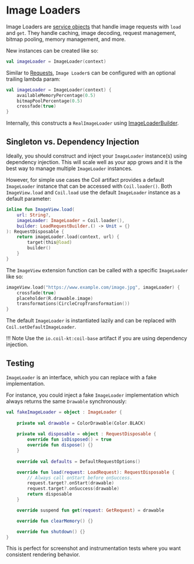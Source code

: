 # Image Loaders

Image Loaders are [service objects](https://publicobject.com/2019/06/10/value-objects-service-objects-and-glue/) that handle image requests with `load` and `get`. They handle caching, image decoding, request management, bitmap pooling, memory management, and more.

New instances can be created like so:

```kotlin
val imageLoader = ImageLoader(context)
```

Similar to [Requests](requests.md), `Image Loader`s can be configured with an optional trailing lambda param:

```kotlin
val imageLoader = ImageLoader(context) {
    availableMemoryPercentage(0.5)
    bitmapPoolPercentage(0.5)
    crossfade(true)
}
```

Internally, this constructs a `RealImageLoader` using [ImageLoaderBuilder](../api/coil-base/coil/-image-loader-builder).

## Singleton vs. Dependency Injection

Ideally, you should construct and inject your `ImageLoader` instance(s) using dependency injection. This will scale well as your app grows and it is the best way to manage multiple `ImageLoader` instances.

However, for simple use cases the Coil artifact provides a default `ImageLoader` instance that can be accessed with `Coil.loader()`. Both `ImageView.load` and `Coil.load` use the default `ImageLoader` instance as a default parameter:

```kotlin
inline fun ImageView.load(
    url: String?,
    imageLoader: ImageLoader = Coil.loader(),
    builder: LoadRequestBuilder.() -> Unit = {}
): RequestDisposable {
    return imageLoader.load(context, url) {
        target(this@load)
        builder()
    }
}
```

The `ImageView` extension function can be called with a specific `ImageLoader` like so:

```kotlin
imageView.load("https://www.example.com/image.jpg", imageLoader) {
    crossfade(true)
    placeholder(R.drawable.image)
    transformations(CircleCropTransformation())
}
```

The default `ImageLoader` is instantiated lazily and can be replaced with `Coil.setDefaultImageLoader`.

!!! Note
    Use the `io.coil-kt:coil-base` artifact if you are using dependency injection.

## Testing

`ImageLoader` is an interface, which you can replace with a fake implementation.

For instance, you could inject a fake `ImageLoader` implementation which always returns the same `Drawable` synchronously:

```kotlin
val fakeImageLoader = object : ImageLoader {
    
    private val drawable = ColorDrawable(Color.BLACK)
    
    private val disposable = object : RequestDisposable {
        override fun isDisposed() = true
        override fun dispose() {}
    }
    
    override val defaults = DefaultRequestOptions()

    override fun load(request: LoadRequest): RequestDisposable {
        // Always call onStart before onSuccess.
        request.target?.onStart(drawable)
        request.target?.onSuccess(drawable)
        return disposable
    }

    override suspend fun get(request: GetRequest) = drawable

    override fun clearMemory() {}

    override fun shutdown() {}
}
```

This is perfect for screenshot and instrumentation tests where you want consistent rendering behavior.
